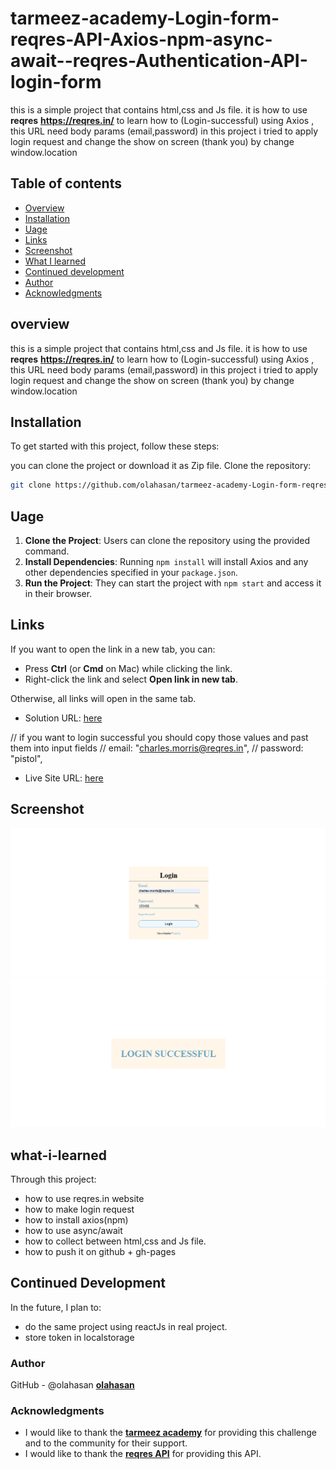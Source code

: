 # tarmeez-academy-Login-form-reqres-API-Axios-npm-async-await--reqres-Authentication-API-login-form
this is a simple project that contains html,css and Js file. it is how to use **reqres** **https://reqres.in/** to learn how to (Login-successful) using Axios , this URL need body params (email,password)
in this project i tried to apply login request and change the show on screen (thank you) by change window.location

## Table of contents

- [Overview](#overview)
- [Installation](#Installation)
- [Uage](#Uage)
- [Links](#Links)
- [Screenshot](#Screenshot)
- [What I learned](#what-i-learned)
- [Continued development](#continued-development)
- [Author](#author)
- [Acknowledgments](#Acknowledgments)


## overview
this is a simple project that contains html,css and Js file. it is how to use **reqres** **https://reqres.in/** to learn how to (Login-successful) using Axios , this URL need body params (email,password)
in this project i tried to apply login request and change the show on screen (thank you) by change window.location


## Installation
To get started with this project, follow these steps:

you can clone the project or download it as Zip file.
 Clone the repository:
   ```bash
   git clone https://github.com/olahasan/tarmeez-academy-Login-form-reqres-API-Axios-npm-async-await--reqres-Authentication-API-login-form.git
```

## Uage
1. **Clone the Project**: Users can clone the repository using the provided command.
2. **Install Dependencies**: Running `npm install` will install Axios and any other dependencies specified in your `package.json`.
3. **Run the Project**: They can start the project with `npm start` and access it in their browser.


## Links

If you want to open the link in a new tab, you can:

- Press **Ctrl** (or **Cmd** on Mac) while clicking the link.
- Right-click the link and select **Open link in new tab**.

Otherwise, all links will open in the same tab.

- Solution URL: [here](https://github.com/olahasan/tarmeez-academy-Login-form-reqres-API-Axios-npm-async-await--reqres-Authentication-API-login-form)

// if you want to login successful you should copy those values and past them into input fields
// email: "charles.morris@reqres.in",
// password: "pistol",
- Live Site URL: [here](https://olahasan.github.io/tarmeez-academy-Login-form-reqres-API-Axios-npm-async-await--reqres-Authentication-API-login-form/)


 ## Screenshot
 
![Screenshot](./screenshot.png)
![Screenshot](./screenshot1.png)


## what-i-learned
Through this project:
- how to use reqres.in website
- how to make login request
- how to install axios(npm)
- how to use async/await
- how to collect between html,css and Js file.
- how to push it on github + gh-pages

## Continued Development
In the future, I plan to:
- do the same project using reactJs in real project.
- store token in localstorage

### Author

GitHub - @olahasan
**[olahasan](https://github.com/olahasan)**

### Acknowledgments
- I would like to thank the **[tarmeez academy](https://www.youtube.com/@tarmeez)** for providing this challenge and to the community for their support.
- I would like to thank the **[reqres API](https://reqres.in/)** for providing this API.

